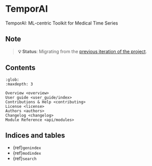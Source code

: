 # TemporAI

TemporAI: ML-centric Toolkit for Medical Time Series


## Note

> **💡 Status**: Migrating from the [previous iteration of the project](https://github.com/vanderschaarlab/clairvoyance2).



## Contents

```{toctree}
:glob:
:maxdepth: 3

Overview <overview>
User guide <user_guide/index>
Contributions & Help <contributing>
License <license>
Authors <authors>
Changelog <changelog>
Module Reference <api/modules>
```

## Indices and tables

* {ref}`genindex`
* {ref}`modindex`
* {ref}`search`

[Sphinx]: http://www.sphinx-doc.org/
[Markdown]: https://daringfireball.net/projects/markdown/
[reStructuredText]: http://www.sphinx-doc.org/en/master/usage/restructuredtext/basics.html
[MyST]: https://myst-parser.readthedocs.io/en/latest/
